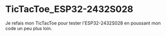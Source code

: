 # TicTacToe_ESP32-2432S028
Je refais mon TicTacToe pour tester l'ESP32-2432S028 en poussant mon code un peu plus loin.
